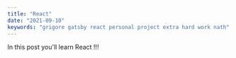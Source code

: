 ```yaml
---
title: "React"
date: "2021-09-10"
keywords: "grigore gatsby react personal project extra hard work nath" 
---
```


In this post you'll learn React !!!
